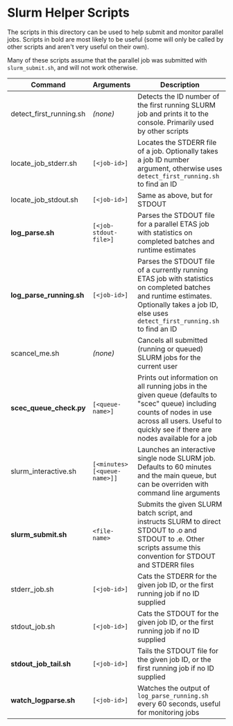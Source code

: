 # Slurm Helper Scripts

The scripts in this directory can be used to help submit and monitor parallel jobs. Scripts in bold are most likely to be useful (some will only be called by other scripts and aren't very useful on their own).

Many of these scripts assume that the parallel job was submitted with `slurm_submit.sh`, and will not work otherwise.

| **Command** | **Arguments** | **Description** |
|---|---|---|
| detect_first_running.sh | *(none)* | Detects the ID number of the first running SLURM job and prints it to the console. Primarily used by other scripts |
| locate_job_stderr.sh | `[<job-id>]` | Locates the STDERR file of a job. Optionally takes a job ID number argument, otherwise uses `detect_first_running.sh` to find an ID |
| locate_job_stdout.sh | `[<job-id>]` | Same as above, but for STDOUT |
| **log_parse.sh** | `[<job-stdout-file>]` | Parses the STDOUT file for a parallel ETAS job with statistics on completed batches and runtime estimates |
| **log_parse_running.sh** | `[<job-id>]` | Parses the STDOUT file of a currently running ETAS job with statistics on completed batches and runtime estimates. Optionally takes a job ID, else uses `detect_first_running.sh` to find an ID |
| scancel_me.sh | *(none)* | Cancels all submitted (running or queued) SLURM jobs for the current user |
| **scec_queue_check.py** | `[<queue-name>]` | Prints out information on all running jobs in the given queue (defaults to "scec" queue) including counts of nodes in use across all users. Useful to quickly see if there are nodes available for a job |
| slurm_interactive.sh | `[<minutes> [<queue-name>]]` | Launches an interactive single node SLURM job. Defaults to 60 minutes and the main queue, but can be overriden with command line arguments |
| **slurm_submit.sh** | `<file-name>` | Submits the given SLURM batch script, and instructs SLURM to direct STDOUT to <file-name>.o<job-id> and STDOUT to <file-name>.e<job-id>. Other scripts assume this convention for STDOUT and STDERR files |
| stderr_job.sh | `[<job-id>]` | Cats the STDERR for the given job ID, or the first running job if no ID supplied |
| stdout_job.sh | `[<job-id>]` | Cats the STDOUT for the given job ID, or the first running job if no ID supplied |
| **stdout_job_tail.sh** | `[<job-id>]` | Tails the STDOUT file for the given job ID, or the first running job if no ID supplied |
| **watch_logparse.sh** | `[<job-id>]` | Watches the output of `log_parse_running.sh` every 60 seconds, useful for monitoring jobs |
